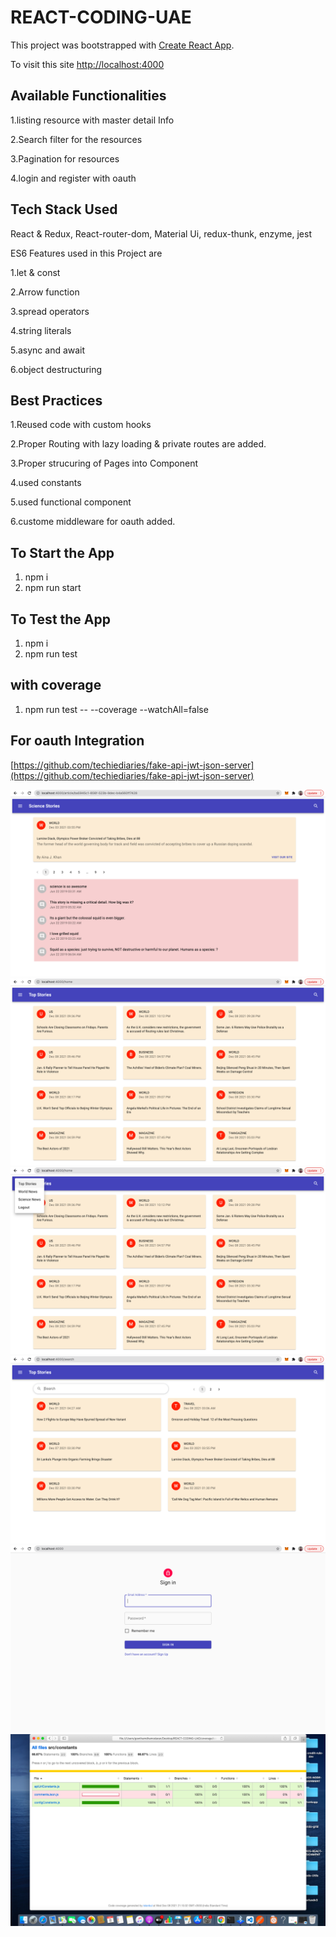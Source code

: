 # REACT-CODING-UAE

This project was bootstrapped with [Create React App](https://github.com/facebook/create-react-app).

To visit this site [http://localhost:4000](http://localhost:4000)

## Available Functionalities

1.listing resource with master detail Info

2.Search filter for the resources

3.Pagination for resources

4.login and register with oauth

## Tech Stack Used

React & Redux, React-router-dom, Material Ui, redux-thunk, enzyme, jest

ES6 Features used in this Project are

1.let & const

2.Arrow function

3.spread operators

4.string literals

5.async and await

6.object destructuring

## Best Practices

1.Reused code with custom hooks

2.Proper Routing with lazy loading & private routes are added.

3.Proper strucuring of Pages into Component

4.used constants

5.used functional component

6.custome middleware for oauth added.

## To Start the App

1. npm i
2. npm run start

## To Test the App

1. npm i
2. npm run test

## with coverage

1. npm run test -- --coverage --watchAll=false

## For oauth Integration

[https://github.com/techiediaries/fake-api-jwt-json-server](https://github.com/techiediaries/fake-api-jwt-json-server)

![Screens](/src/images/ss1.png)
![Screens](/src/images/ss2.png)
![Screens](/src/images/ss3.png)
![Screens](/src/images/ss4.png)
![Screens](/src/images/ss5.png)
![Screens](/src/images/ss6.png)
